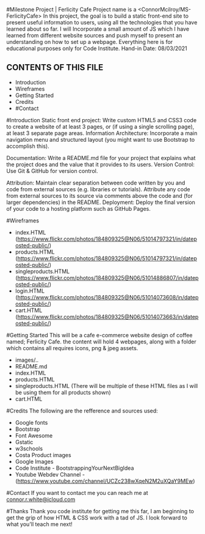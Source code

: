 #Milestone Project | Ferlicity Cafe
Project name is a <ConnorMcilroy/MS-FerlicityCafe>
In this project, the goal is to build a static front-end site to present useful information to users, using all the technologies that you have learned about so far.
I will Incorporate a small amount of JS which I have learned from different website sources and push myself to present an understanding on how to set up a webpage.
Everything here is for educational purposes only for Code Institute.
Hand-in Date: 08/03/2021

CONTENTS OF THIS FILE
---------------------

 * Introduction
 * Wireframes
 * Getting Started
 * Credits
 * #Contact


#Introduction
Static front end project: Write custom HTML5 and CSS3 code to create a website of at least 3 pages, or (if using a single scrolling page), at least 3 separate page areas.
Information Architecture: Incorporate a main navigation menu and structured layout (you might want to use Bootstrap to accomplish this).

Documentation: Write a README.md file for your project that explains what the project does and the value that it provides to its users.
Version Control: Use Git & GitHub for version control.

Attribution: Maintain clear separation between code written by you and code from external sources (e.g. libraries or tutorials). Attribute any code from external sources to its source via comments above the code and (for larger dependencies) in the README.
Deployment: Deploy the final version of your code to a hosting platform such as GitHub Pages.

#Wireframes
- index.HTML (https://www.flickr.com/photos/184809325@N06/51014797321/in/dateposted-public/)
- products.HTML (https://www.flickr.com/photos/184809325@N06/51014797321/in/dateposted-public/)
- singleproducts.HTML (https://www.flickr.com/photos/184809325@N06/51014886807/in/dateposted-public/)
- login.HTML (https://www.flickr.com/photos/184809325@N06/51014073608/in/dateposted-public/)
- cart.HTML (https://www.flickr.com/photos/184809325@N06/51014073663/in/dateposted-public/)

#Getting Started
This will be a cafe e-commerce website design of coffee named; Ferlicity Cafe.
the content will hold 4 webpages, along with a folder which contains all requires icons, png & jpeg assets.
- images/..
- README.md
- index.HTML
- products.HTML
- singleproducts.HTML (There will be multiple of these HTML files as I will be using them for all products shown)
- cart.HTML

#Credits
The following are the refference and sources used:

- Google fonts
- Bootstrap
- Font Awesome
- Gstatic
- w3schools
- Costa Product images
- Google Images
- Code Institute - BootstrappingYourNextBigIdea
- Youtube Webdev Channel - (https://www.youtube.com/channel/UCZc238wXqeN2M2uXQaY9MEw)

#Contact
If you want to contact me you can reach me at connor.r.white@icloud.com

#Thanks
Thank you code institute for getting me this far, I am beginning to get the grip of how HTML & CSS work with a tad of JS. I 
look forward to what you'll teach me next!


